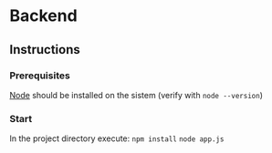 # Backend

## Instructions
### Prerequisites
[Node](https://nodejs.org/) should be installed on the sistem (verify with `node --version`)
### Start
In the project directory execute:
`npm install`
`node app.js`
